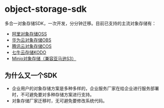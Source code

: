 # object-storage-sdk

多合一对象存储SDK，一次开发，分分钟迁移。目前已支持的主流对象存储有：

- [阿里对象存储OSS](https://www.aliyun.com/product/oss)
- [华为云对象存储OBS](https://www.huaweicloud.com/product/obs.html)
- [腾讯云对象存储COS](https://cloud.tencent.com/product/cos)
- [七牛云存储KODO](https://www.qiniu.com/products/kodo)
- [Minio对象存储（兼容亚马逊S3）](https://min.io/)

## 为什么又一个SDK

- 企业用户的对象存储方案是多种多样的，企业服务厂家在给企业进行服务部署时，不可避免要对多种存储方案进行支持。
- 对象存储厂家迁移时，无可避免要修改系统代码。
